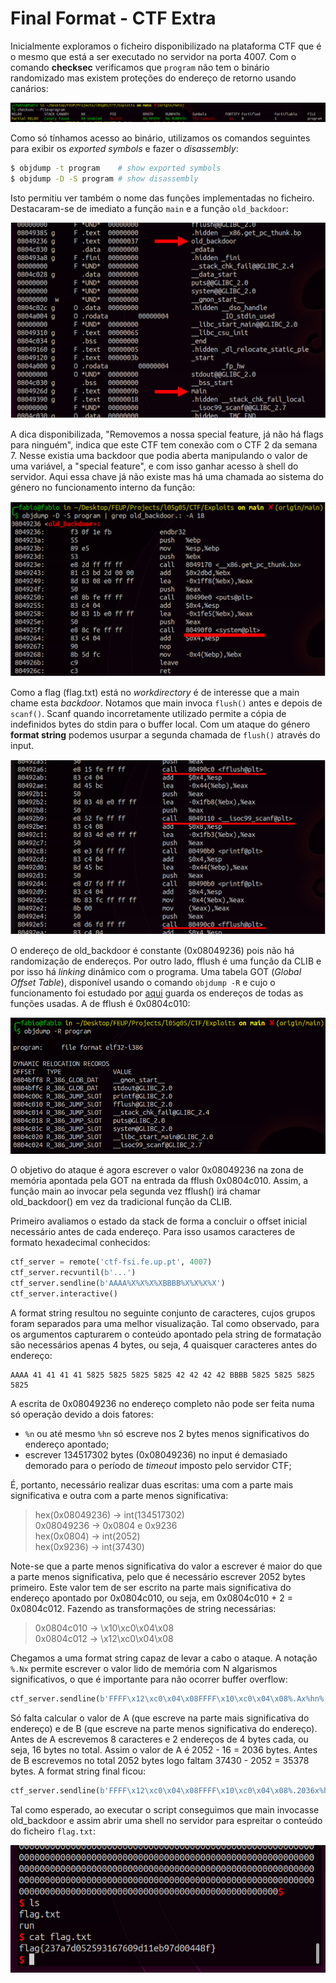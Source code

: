 # Final Format - CTF Extra

Inicialmente exploramos o ficheiro disponibilizado na plataforma CTF que é o mesmo que está a ser executado no servidor na porta 4007. Com o comando **checksec** verificamos que `program` não tem o binário randomizado mas existem proteções do endereço de retorno usando canários:

![Checksec](../Images/finalformat1.png)

Como só tínhamos acesso ao binário, utilizamos os comandos seguintes para exibir os *exported symbols* e fazer o *disassembly*:

```bash
$ objdump -t program    # show exported symbols
$ objdump -D -S program # show disassembly
```

Isto permitiu ver também o nome das funções implementadas no ficheiro. Destacaram-se de imediato a função `main` e a função `old_backdoor`:

![Old_backdoor](../Images/finalformat2.png)

A dica disponibilizada, "Removemos a nossa special feature, já não há flags para ninguém", indica que este CTF tem conexão com o CTF 2 da semana 7. Nesse existia uma backdoor que podia aberta manipulando o valor de uma variável, a "special feature", e com isso ganhar acesso à shell do servidor. Aqui essa chave já não existe mas há uma chamada ao sistema do género no funcionamento interno da função:

![Funcionamento de old_backdoor](../Images/finalformat3.png)

Como a flag (flag.txt) está no *workdirectory* é de interesse que a main chame esta *backdoor*. Notamos que main invoca `flush()` antes e depois de `scanf()`. Scanf quando incorretamente utilizado permite a cópia de indefinidos bytes do stdin para o buffer local. Com um ataque do género **format string** podemos usurpar a segunda chamada de `flush()` através do input.

![Funcionamento de main](../Images/finalformat4.png)

O endereço de old_backdoor é constante (0x08049236) pois não há randomização de endereços. Por outro lado, fflush é uma função da CLIB e por isso há *linking* dinâmico com o programa. Uma tabela GOT (*Global Offset Table*), disponível usando o comando `objdump -R` e cujo o funcionamento foi estudado por [aqui](https://maskray.me/blog/2021-08-29-all-about-global-offset-table) guarda os endereços de todas as funções usadas. A de fflush é 0x0804c010:

![Global Offset Table](../Images/finalformat5.png)

O objetivo do ataque é agora escrever o valor 0x08049236 na zona de memória apontada pela GOT na entrada da fflush 0x0804c010. Assim, a função main ao invocar pela segunda vez fflush() irá chamar old_backdoor() em vez da tradicional função da CLIB.

Primeiro avaliamos o estado da stack de forma a concluir o offset inicial necessário antes de cada endereço. Para isso usamos caracteres de formato hexadecimal conhecidos:

```python
ctf_server = remote('ctf-fsi.fe.up.pt', 4007)
ctf_server.recvuntil(b'...')
ctf_server.sendline(b'AAAA%X%X%X%XBBBB%X%X%X%X')
ctf_server.interactive()
```

A format string resultou no seguinte conjunto de caracteres, cujos grupos foram separados para uma melhor visualização. Tal como observado, para os argumentos capturarem o conteúdo apontado pela string de formatação são necessários apenas 4 bytes, ou seja, 4 quaisquer caracteres antes do endereço:

```note
AAAA 41 41 41 41 5825 5825 5825 5825 42 42 42 42 BBBB 5825 5825 5825 5825
```

A escrita de 0x08049236 no endereço completo não pode ser feita numa só operação devido a dois fatores:
- `%n` ou até mesmo `%hn` só escreve nos 2 bytes menos significativos do endereço apontado;
- escrever 134517302 bytes (0x08049236) no input é demasiado demorado para o período de *timeout* imposto pelo servidor CTF;

É, portanto, necessário realizar duas escritas: uma com a parte mais significativa e outra com a parte menos significativa:

> hex(0x08049236) -> int(134517302) <br>
> 0x08049236 -> 0x0804 e 0x9236 <br>
> hex(0x0804) -> int(2052) <br>
> hex(0x9236) -> int(37430) <br>

Note-se que a parte menos significativa do valor a escrever é maior do que a parte menos significativa, pelo que é necessário escrever 2052 bytes primeiro. Este valor tem de ser escrito na parte mais significativa do endereço apontado por 0x0804c010, ou seja, em 0x0804c010 + 2 = 0x0804c012. Fazendo as transformações de string necessárias:

> 0x0804c010 -> \x10\xc0\x04\x08 <br>
> 0x0804c012 -> \x12\xc0\x04\x08 <br>

Chegamos a uma format string capaz de levar a cabo o ataque. A notação `%.Nx` permite escrever o valor lido de memória com N algarismos significativos, o que é importante para não ocorrer buffer overflow:

```python
ctf_server.sendline(b'FFFF\x12\xc0\x04\x08FFFF\x10\xc0\x04\x08%.Ax%hn%.Bx%hn')
```

Só falta calcular o valor de A (que escreve na parte mais significativa do endereço) e de B (que escreve na parte menos significativa do endereço). Antes de A escrevemos 8 caracteres e 2 endereços de 4 bytes cada, ou seja, 16 bytes no total. Assim o valor de A é 2052 - 16 = 2036 bytes. Antes de B escrevemos no total 2052 bytes logo faltam 37430 - 2052 = 35378 bytes. A format string final ficou:

```python
ctf_server.sendline(b'FFFF\x12\xc0\x04\x08FFFF\x10\xc0\x04\x08%.2036x%hn%.35378x%hn')
```

Tal como esperado, ao executar o script conseguimos que main invocasse old_backdoor e assim abrir uma shell no servidor para espreitar o conteúdo do ficheiro `flag.txt`:

![Flag](../Images/finalformat6.png)